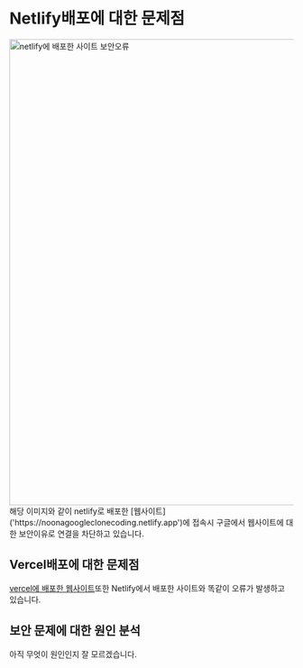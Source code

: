 # Netlify배포에 대한 문제점
<img width="827" alt="netlify에 배포한 사이트 보안오류" src="https://github.com/h0ri04/noona_Google_clone/assets/170905611/e47d9958-3ff8-49e5-b4e3-5f34bae66c0f">
해당 이미지와 같이 netlify로 배포한 [웹사이트]('https://noonagoogleclonecoding.netlify.app')에 접속시 구글에서 웹사이트에 대한 보안이유로 연결을 차단하고 있습니다.


## Vercel배포에 대한 문제점
[vercel에 배포한 웹사이트]('https://noona-google-clone.vercel.app/')또한 Netlify에서 배포한 사이트와 똑같이 오류가 발생하고 있습니다.

## 보안 문제에 대한 원인 분석
아직 무엇이 원인인지 잘 모르겠습니다.

